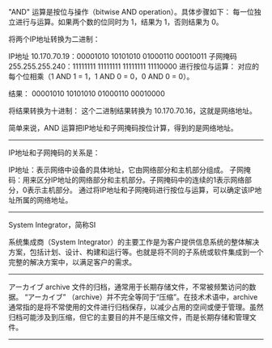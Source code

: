 "AND" 运算是按位与操作（bitwise AND operation）。具体步骤如下：
每一位独立进行与运算。如果两个数的位同时为 1，结果为 1，否则结果为 0。

将两个IP地址转换为二进制：

IP地址 10.170.70.19：00001010 10101010 01000110 00010011
子网掩码 255.255.255.240：11111111 11111111 11111111 11110000
进行按位与运算： 对应的每个位相乘（1 AND 1 = 1，1 AND 0 = 0，0 AND 0 = 0）。

结果： 00001010 10101010 01000110 00010000

将结果转换为十进制： 这个二进制结果转换为 10.170.70.16，这就是网络地址。

简单来说，AND 运算把IP地址和子网掩码按位计算，得到的是网络地址。

---

IP地址和子网掩码的关系是：

IP地址：表示网络中设备的具体地址，它由网络部分和主机部分组成。
子网掩码：用来区分IP地址的网络部分和主机部分。子网掩码中的连续的1表示网络部分，0表示主机部分。
通过将IP地址和子网掩码进行按位与运算，可以确定该IP地址所属的网络地址。

---

System Integrator，简称SI

系统集成商（System Integrator）的主要工作是为客户提供信息系统的整体解决方案，包括计划、设计、构建和运行等。也就是将不同的子系统或软件集成到一个完整的解决方案中，以满足客户的需求。

---

アーカイブ
archive
文件的归档，通常用于长期存储文件，不常被频繁访问的数据。
“アーカイブ” （archive）并不完全等同于“压缩”。在技术术语中，archive 通常指的是将不常使用的文件进行归档保存，以减少占用的空间或便于管理。虽然归档可能涉及到压缩，但它的主要目的并不是压缩文件，而是长期存储和管理文件。

---



